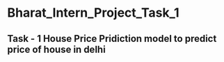 # Bharat_Intern_Project_Task_1
## Task - 1 House Price Pridiction model to predict price of house in delhi
